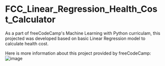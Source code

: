 # FCC_Linear_Regression_Health_Cost_Calculator
As a part of freeCodeCamp's Machine Learning with Python curriculam, this projected was developed based on basic Linear Regression model to calculate health cost.

Here is more information about this project provided by freeCodeCamp:
![image](https://github.com/user-attachments/assets/b2f68c07-f347-428f-95c0-8a1524af7f24)
